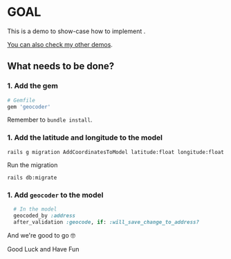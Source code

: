 # GOAL

This is a demo to show-case how to implement .

[You can also check my other demos](https://github.com/andrerferrer/dedemos/blob/master/README.md#ded%C3%A9mos).

## What needs to be done?

### 1. Add the gem
```ruby
# Gemfile
gem 'geocoder'
```

Remember to `bundle install`.

### 1. Add the latitude and longitude to the model

`rails g migration AddCoordinatesToModel latitude:float longitude:float`

Run the migration

`rails db:migrate`

### 1. Add `geocoder` to the model

```ruby
  # In the model
  geocoded_by :address
  after_validation :geocode, if: :will_save_change_to_address?
```


And we're good to go 🤓

Good Luck and Have Fun
